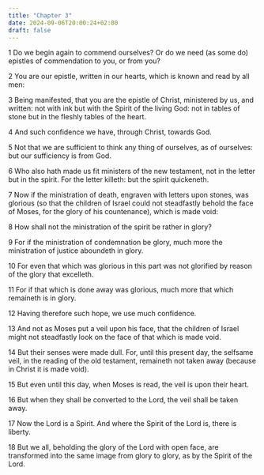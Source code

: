 ```yaml
---
title: "Chapter 3"
date: 2024-09-06T20:00:24+02:00
draft: false
---
```



1 Do we begin again to commend ourselves? Or do we need (as some do) epistles of commendation to you, or from you?

2 You are our epistle, written in our hearts, which is known and read by all men:

3 Being manifested, that you are the epistle of Christ, ministered by us, and written: not with ink but with the Spirit of the living God: not in tables of stone but in the fleshly tables of the heart.

4 And such confidence we have, through Christ, towards God.

5 Not that we are sufficient to think any thing of ourselves, as of ourselves: but our sufficiency is from God.

6 Who also hath made us fit ministers of the new testament, not in the letter but in the spirit. For the letter killeth: but the spirit quickeneth.

7 Now if the ministration of death, engraven with letters upon stones, was glorious (so that the children of Israel could not steadfastly behold the face of Moses, for the glory of his countenance), which is made void:

8 How shall not the ministration of the spirit be rather in glory?

9 For if the ministration of condemnation be glory, much more the ministration of justice aboundeth in glory.

10 For even that which was glorious in this part was not glorified by reason of the glory that excelleth.

11 For if that which is done away was glorious, much more that which remaineth is in glory.

12 Having therefore such hope, we use much confidence.

13 And not as Moses put a veil upon his face, that the children of Israel might not steadfastly look on the face of that which is made void.

14 But their senses were made dull. For, until this present day, the selfsame veil, in the reading of the old testament, remaineth not taken away (because in Christ it is made void).

15 But even until this day, when Moses is read, the veil is upon their heart.

16 But when they shall be converted to the Lord, the veil shall be taken away.

17 Now the Lord is a Spirit. And where the Spirit of the Lord is, there is liberty.

18 But we all, beholding the glory of the Lord with open face, are transformed into the same image from glory to glory, as by the Spirit of the Lord.

